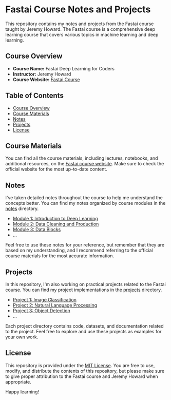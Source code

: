 # Fastai Course Notes and Projects

This repository contains my notes and projects from the Fastai course taught by Jeremy Howard. The Fastai course is a comprehensive deep learning course that covers various topics in machine learning and deep learning.

## Course Overview

- **Course Name:** Fastai Deep Learning for Coders
- **Instructor:** Jeremy Howard
- **Course Website:** [Fastai Course](https://course.fast.ai/)

## Table of Contents

- [Course Overview](#course-overview)
- [Course Materials](#course-materials)
- [Notes](#notes)
- [Projects](#projects)
- [License](#license)

## Course Materials

You can find all the course materials, including lectures, notebooks, and additional resources, on the [Fastai course website](https://course.fast.ai/). Make sure to check the official website for the most up-to-date content.

## Notes

I've taken detailed notes throughout the course to help me understand the concepts better. You can find my notes organized by course modules in the [notes](/notes) directory.

- [Module 1: Introduction to Deep Learning](/notes/module1.md)
- [Module 2: Data Cleaning and Production](/notes/module2.md)
- [Module 3: Data Blocks](/notes/module3.md)
- ...

Feel free to use these notes for your reference, but remember that they are based on my understanding, and I recommend referring to the official course materials for the most accurate information.

## Projects

In this repository, I'm also working on practical projects related to the Fastai course. You can find my project implementations in the [projects](/projects) directory.

- [Project 1: Image Classification](/projects/fastAi_1_Donkey_Or_Horse.ipynb)
- [Project 2: Natural Language Processing](/projects/project2)
- [Project 3: Object Detection](/projects/project3)
- ...

Each project directory contains code, datasets, and documentation related to the project. Feel free to explore and use these projects as examples for your own work.

## License

This repository is provided under the [MIT License](LICENSE). You are free to use, modify, and distribute the contents of this repository, but please make sure to give proper attribution to the Fastai course and Jeremy Howard when appropriate.

Happy learning!
